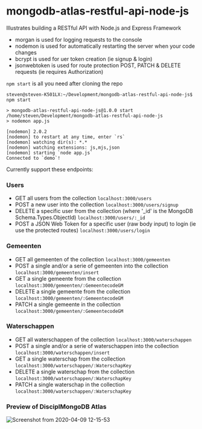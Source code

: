 # mongodb-atlas-restful-api-node-js
Illustrates building a RESTful API with Node.js and Express Framework

- morgan is used for logging requests to the console
- nodemon is used for automatically restarting the server when your code changes
- bcrypt is used for uer token creation (ie signup & login)
- jsonwebtoken is used for route protection POST, PATCH & DELETE requests (ie requires Authorization)

`npm start` is all you need after cloning the repo

```
steven@steven-K501LX:~/Development/mongodb-atlas-restful-api-node-js$ npm start

> mongodb-atlas-restful-api-node-js@1.0.0 start /home/steven/Development/mongodb-atlas-restful-api-node-js
> nodemon app.js

[nodemon] 2.0.2
[nodemon] to restart at any time, enter `rs`
[nodemon] watching dir(s): *.*
[nodemon] watching extensions: js,mjs,json
[nodemon] starting `node app.js`
Connected to `demo`!

```


Currently support these endpoints:
### Users
- GET all users from the collection
`localhost:3000/users`
- POST a new user into the collection
`localhost:3000/users/signup`
- DELETE a specific user from the collection (where '_id' is the MongoDB Schema.Types.ObjectId)
`localhost:3000/users/:_id`
- POST a JSON Web Token for a specific user (raw body input) to login (ie use the protected routes)
`localhost:3000/users/login`


### Gemeenten
- GET all gemeenten of the collection
`localhost:3000/gemeenten`
- POST a single and/or a serie of gemeenten into the collection
`localhost:3000/gemeenten/insert`
- GET a single gemeente from the collection
`localhost:3000/gemeenten/:GemeentecodeGM`
- DELETE a single gemeente from the collection
`localhost:3000/gemeenten/:GemeentecodeGM`
- PATCH a single gemeente in the collection
`localhost:3000/gemeenten/:GemeentecodeGM`

### Waterschappen
- GET all waterschappen of the collection
`localhost:3000/waterschappen`
- POST a single and/or a serie of waterschappen into the collection
`localhost:3000/waterschappen/insert`
- GET a single waterschap from the collection
`localhost:3000/waterschappen/:WaterschapKey`
- DELETE a single waterschap from the collection
`localhost:3000/waterschappen/:WaterschapKey`
- PATCH a single waterschap in the collection
`localhost:3000/waterschappen/:WaterschapKey`

### Preview of DisciplMongoDB Atlas
![Screenshot from 2020-04-09 12-15-53](https://user-images.githubusercontent.com/25812095/78884867-eae96b80-7a5b-11ea-82e9-8b7b8d66eada.png)
